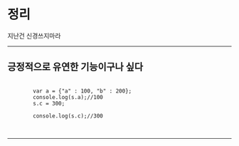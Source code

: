 # 정리 
지난건 신경쓰지마라 
***
## 긍정적으로 유연한 기능이구나 싶다 

<pre>
    <code>
        var a = {"a" : 100, "b" : 200};
        console.log(s.a);//100
        s.c = 300;

        console.log(s.c);//300
    </code>
</pre>

##

***

##

